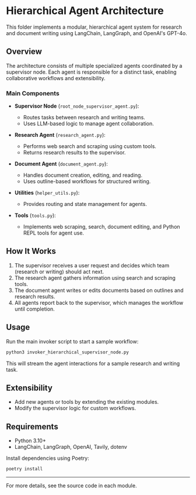 # Hierarchical Agent Architecture

This folder implements a modular, hierarchical agent system for research and document writing using LangChain, LangGraph, and OpenAI's GPT-4o.

## Overview

The architecture consists of multiple specialized agents coordinated by a supervisor node. Each agent is responsible for a distinct task, enabling collaborative workflows and extensibility.

### Main Components

- **Supervisor Node** (`root_node_supervisor_agent.py`):
	- Routes tasks between research and writing teams.
	- Uses LLM-based logic to manage agent collaboration.

- **Research Agent** (`research_agent.py`):
	- Performs web search and scraping using custom tools.
	- Returns research results to the supervisor.

- **Document Agent** (`document_agent.py`):
	- Handles document creation, editing, and reading.
	- Uses outline-based workflows for structured writing.

- **Utilities** (`helper_utils.py`):
	- Provides routing and state management for agents.

- **Tools** (`tools.py`):
	- Implements web scraping, search, document editing, and Python REPL tools for agent use.

## How It Works

1. The supervisor receives a user request and decides which team (research or writing) should act next.
2. The research agent gathers information using search and scraping tools.
3. The document agent writes or edits documents based on outlines and research results.
4. All agents report back to the supervisor, which manages the workflow until completion.

## Usage

Run the main invoker script to start a sample workflow:

```bash
python3 invoker_hierarchical_supervisor_node.py
```

This will stream the agent interactions for a sample research and writing task.

## Extensibility

- Add new agents or tools by extending the existing modules.
- Modify the supervisor logic for custom workflows.

## Requirements

- Python 3.10+
- LangChain, LangGraph, OpenAI, Tavily, dotenv

Install dependencies using Poetry:

```bash
poetry install
```

---
For more details, see the source code in each module.

